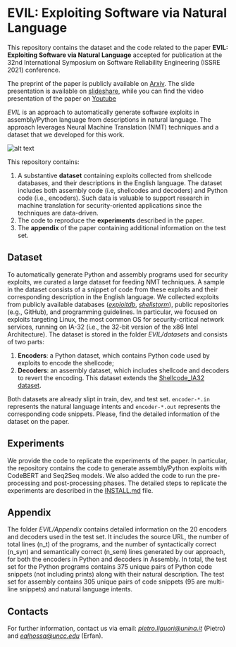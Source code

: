 # EVIL: Exploiting Software via Natural Language

This repository contains the dataset and the code related to the paper **EVIL: Exploiting Software via Natural Language** accepted for publication at the 32nd International Symposium on Software Reliability Engineering (ISSRE 2021) conference. 

The preprint of the paper is publicly available on [Arxiv](http://arxiv.org/abs/2109.00279). 
The slide presentation is available on [slideshare](https://www.slideshare.net/PietroLiguori4/evil-exploiting-software-via-natural-language-250549168), while you can find the video presentation of the paper on [Youtube](https://www.youtube.com/watch?v=vq3n8znFn-k&list=PLhBMpvlFe-cHGnN9-9R5h2FWqjbBdyjA0&index=3&t=4s)

*EVIL* is an approach to automatically generate software exploits in assembly/Python language from descriptions in natural language. 
The approach leverages Neural Machine Translation (NMT) techniques and a dataset that we developed for this work. 

![alt text](https://github.com/dessertlab/EVIL/blob/main/EVIL.png)

This repository contains:
1. A substantive **dataset** containing exploits collected from shellcode databases, and their descriptions in the English language. The dataset includes both assembly code (i.e, shellcodes and decoders) and Python code (i.e., encoders). Such data is valuable to support research in machine translation for security-oriented applications since the techniques are data-driven. 
2. The code to reproduce the **experiments** described in the paper.
3. The **appendix** of the paper containing additional information on the test set.


## Dataset
To automatically generate Python and assembly programs used for security exploits, we curated a large dataset for feeding NMT techniques. A sample in the dataset consists of a snippet of code from these exploits and their corresponding description in the English language.
We collected exploits from publicly available databases ([*exploitdb*](https://www.exploit-db.com/), [*shellstorm*](http://shell-storm.org/shellcode/)), public repositories (e.g., GitHub), and programming guidelines. In particular, we focused on exploits targeting Linux, the most common OS for security-critical network services, running on IA-32 (i.e., the 32-bit version of the x86 Intel Architecture). The dataset is stored in the folder *EVIL/datasets* and consists of two parts: 
1. **Encoders**: a Python dataset, which contains Python code used by exploits to encode the shellcode;
2. **Decoders**: an assembly dataset, which includes shellcode and decoders to revert the encoding. This dataset extends the [Shellcode_IA32 dataset](https://github.com/dessertlab/Shellcode_IA32).

Both datasets are already slipt in train, dev, and test set. ``encoder-*.in`` represents the natural language intents and ``encoder-*.out`` represents the corresponding code snippets. 
Please, find the detailed information of the dataset on the paper. 


## Experiments
We provide the code to replicate the experiments of the paper. In particular, the repository contains the code to generate assembly/Python exploits with CodeBERT and Seq2Seq models. We also added the code to run the pre-processing and post-processing phases. 
The detailed steps to replicate the experiments are described in the [INSTALL.md](https://github.com/dessertlab/EVIL/blob/main/INSTALL.md) file.

## Appendix
The folder *EVIL/Appendix* contains detailed information on the 20 encoders and decoders used in the test set.
It includes the source URL, the number of total lines (n_t) of the programs, and the number of syntactically correct (n_syn) and semantically correct (n_sem) lines generated by our approach, for both the encoders in Python and decoders in Assembly. 
In total, the test set for the Python programs contains 375 unique pairs of Python code snippets (not including prints) along with their natural description. The test set for assembly contains 305 unique pairs of code snippets (95 are multi-line snippets) and natural language intents.

## Contacts
For further information, contact us via email: *pietro.liguori@unina.it* (Pietro) and *ealhossa@uncc.edu* (Erfan).
